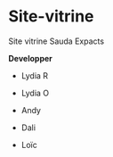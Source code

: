 # Site-vitrine

Site vitrine Sauda Expacts

<b>Developper</b>

* Lydia R

* Lydia O

* Andy

* Dali

* Loïc
